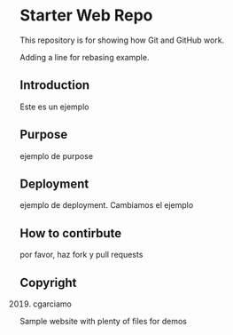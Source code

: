 # Starter Web Repo

This repository is for showing how Git and GitHub work. 

Adding a line for rebasing example.

## Introduction
Este es un ejemplo

## Purpose
ejemplo de purpose

## Deployment
ejemplo de deployment. Cambiamos el ejemplo

## How to contirbute
por favor, haz fork y pull requests


## Copyright
2019. cgarciamo


Sample website with plenty of files for demos